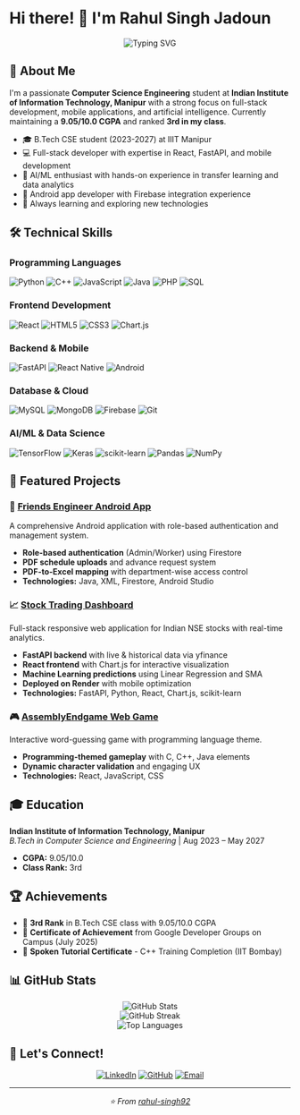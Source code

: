 # Hi there! 👋 I'm Rahul Singh Jadoun

<div align="center">
  <img src="https://readme-typing-svg.herokuapp.com?font=Fira+Code&pause=1000&color=36BCF7&width=435&lines=Full+Stack+Developer;AI+%26+ML+Enthusiast;Mobile+App+Developer;Open+Source+Contributor" alt="Typing SVG" />
</div>

## 🚀 About Me

I'm a passionate **Computer Science Engineering** student at **Indian Institute of Information Technology, Manipur** with a strong focus on full-stack development, mobile applications, and artificial intelligence. Currently maintaining a **9.05/10.0 CGPA** and ranked **3rd in my class**.

- 🎓 B.Tech CSE student (2023-2027) at IIIT Manipur
- 💻 Full-stack developer with expertise in React, FastAPI, and mobile development
- 🤖 AI/ML enthusiast with hands-on experience in transfer learning and data analytics
- 📱 Android app developer with Firebase integration experience
- 🌱 Always learning and exploring new technologies

## 🛠️ Technical Skills

### Programming Languages
![Python](https://img.shields.io/badge/Python-3776AB?style=for-the-badge&logo=python&logoColor=white)
![C++](https://img.shields.io/badge/C++-00599C?style=for-the-badge&logo=c%2B%2B&logoColor=white)
![JavaScript](https://img.shields.io/badge/JavaScript-F7DF1E?style=for-the-badge&logo=javascript&logoColor=black)
![Java](https://img.shields.io/badge/Java-ED8B00?style=for-the-badge&logo=java&logoColor=white)
![PHP](https://img.shields.io/badge/PHP-777BB4?style=for-the-badge&logo=php&logoColor=white)
![SQL](https://img.shields.io/badge/SQL-4479A1?style=for-the-badge&logo=mysql&logoColor=white)

### Frontend Development
![React](https://img.shields.io/badge/React-20232A?style=for-the-badge&logo=react&logoColor=61DAFB)
![HTML5](https://img.shields.io/badge/HTML5-E34F26?style=for-the-badge&logo=html5&logoColor=white)
![CSS3](https://img.shields.io/badge/CSS3-1572B6?style=for-the-badge&logo=css3&logoColor=white)
![Chart.js](https://img.shields.io/badge/Chart.js-FF6384?style=for-the-badge&logo=chartdotjs&logoColor=white)

### Backend & Mobile
![FastAPI](https://img.shields.io/badge/FastAPI-005571?style=for-the-badge&logo=fastapi)
![React Native](https://img.shields.io/badge/React_Native-20232A?style=for-the-badge&logo=react&logoColor=61DAFB)
![Android](https://img.shields.io/badge/Android-3DDC84?style=for-the-badge&logo=android&logoColor=white)

### Database & Cloud
![MySQL](https://img.shields.io/badge/MySQL-005C84?style=for-the-badge&logo=mysql&logoColor=white)
![MongoDB](https://img.shields.io/badge/MongoDB-4EA94B?style=for-the-badge&logo=mongodb&logoColor=white)
![Firebase](https://img.shields.io/badge/Firebase-039BE5?style=for-the-badge&logo=Firebase&logoColor=white)
![Git](https://img.shields.io/badge/Git-F05032?style=for-the-badge&logo=git&logoColor=white)

### AI/ML & Data Science
![TensorFlow](https://img.shields.io/badge/TensorFlow-FF6F00?style=for-the-badge&logo=tensorflow&logoColor=white)
![Keras](https://img.shields.io/badge/Keras-D00000?style=for-the-badge&logo=keras&logoColor=white)
![scikit-learn](https://img.shields.io/badge/scikit--learn-F7931E?style=for-the-badge&logo=scikit-learn&logoColor=white)
![Pandas](https://img.shields.io/badge/pandas-150458?style=for-the-badge&logo=pandas&logoColor=white)
![NumPy](https://img.shields.io/badge/numpy-013243?style=for-the-badge&logo=numpy&logoColor=white)

## 🎯 Featured Projects

### 📱 [Friends Engineer Android App](https://github.com/rahul-singh92/Friends-Enginners-App)
A comprehensive Android application with role-based authentication and management system.
- **Role-based authentication** (Admin/Worker) using Firestore
- **PDF schedule uploads** and advance request system
- **PDF-to-Excel mapping** with department-wise access control
- **Technologies:** Java, XML, Firestore, Android Studio

### 📈 [Stock Trading Dashboard](https://github.com/rahul-singh92/Stocks-Dashboard)
Full-stack responsive web application for Indian NSE stocks with real-time analytics.
- **FastAPI backend** with live & historical data via yfinance
- **React frontend** with Chart.js for interactive visualization
- **Machine Learning predictions** using Linear Regression and SMA
- **Deployed on Render** with mobile optimization
- **Technologies:** FastAPI, Python, React, Chart.js, scikit-learn

### 🎮 [AssemblyEndgame Web Game](https://rahul-singh92.github.io/Assembly-Endgame/)
Interactive word-guessing game with programming language theme.
- **Programming-themed gameplay** with C, C++, Java elements
- **Dynamic character validation** and engaging UX
- **Technologies:** React, JavaScript, CSS

## 🎓 Education

**Indian Institute of Information Technology, Manipur**  
*B.Tech in Computer Science and Engineering* | Aug 2023 – May 2027  
- **CGPA:** 9.05/10.0  
- **Class Rank:** 3rd


## 🏆 Achievements

- 🥉 **3rd Rank** in B.Tech CSE class with 9.05/10.0 CGPA
- 🏅 **Certificate of Achievement** from Google Developer Groups on Campus (July 2025)
- 📜 **Spoken Tutorial Certificate** - C++ Training Completion (IIT Bombay)

## 📊 GitHub Stats

<div align="center">
  <img src="https://github-readme-stats.vercel.app/api?username=rahul-singh92&show_icons=true&theme=radical" alt="GitHub Stats" />
</div>

<div align="center">
  <img src="https://github-readme-streak-stats.herokuapp.com/?user=rahul-singh92&theme=radical" alt="GitHub Streak" />
</div>

<div align="center">
  <img src="https://github-readme-stats.vercel.app/api/top-langs/?username=rahul-singh92&layout=compact&theme=radical" alt="Top Languages" />
</div>

## 🤝 Let's Connect!

<div align="center">
  
[![LinkedIn](https://img.shields.io/badge/LinkedIn-0077B5?style=for-the-badge&logo=linkedin&logoColor=white)](https://linkedin.com/in/rahul-singh-jadoun-7a846a28b)
[![GitHub](https://img.shields.io/badge/GitHub-100000?style=for-the-badge&logo=github&logoColor=white)](https://github.com/rahul-singh92)
[![Email](https://img.shields.io/badge/Email-D14836?style=for-the-badge&logo=gmail&logoColor=white)](mailto:rahulsinghjadoun09@gmail.com)

</div>

---

<div align="center">
  <i>⭐️ From <a href="https://github.com/rahul-singh92">rahul-singh92</a></i>
</div>
